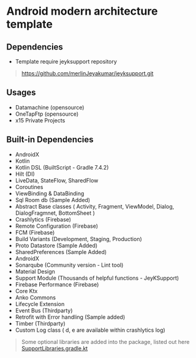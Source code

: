 
# Android modern architecture template #


## Dependencies ##
 - Template require jeyksupport repository
>https://github.com/merlinJeyakumar/jeyksupport.git

## Usages ##
 - Datamachine (opensource)
 - OneTapFtp (opensource)
 - x15 Private Projects

## Built-in Dependencies ##
 - AndroidX
 - Kotlin
 - Kotlin DSL (BuiltScript - Gradle 7.4.2)
 - Hilt (DI)
 - LiveData, StateFlow, SharedFlow
 - Coroutines
 - ViewBinding & DataBinding
 - Sql Room db (Sample Added)
 - Abstract Base classes ( Activity, Fragment, ViewModel, Dialog, DialogFragmnet, BottomSheet )
 - Crashlytics (Firebase)
 - Remote Configuration (Firebase)
 - FCM (Firebase)
 - Build Variants (Development, Staging, Production)
 - Proto Datastore (Sample Added)
 - SharedPreferences (Sample Added)
 - AndroidX
 - Sonarqube (Community version - Lint tool)
 - Material Design
 - Support Module (Thousands of helpful functions - JeyKSupport)
 - Firebase Performance (Firebase)
 - Core Ktx
 - Anko Commons
 - Lifecycle Extension
 - Event Bus (Thirdparty)
 - Retrofit with Error handling (Sample added)
 - Timber (Thirdparty)
 - Custom Log class ( d, e are available within crashlytics log)
 
 > Some optional libraries are added into the package, listed out here [SupportLibraries.gradle.kt](https://github.com/merlinJeyakumar/android-architecture-mvvm-versions/blob/0c05a03460c34fb91462da8a49c9829d9d53bde8/buildSrc/src/main/java/libraries/SupportLibraries.gradle.kt)
